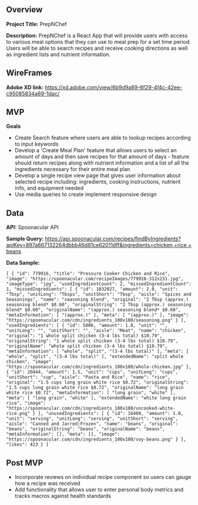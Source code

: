 ## Overview
 **Project Title:** PrepNChef

**Description:** PrepNChef is a React App that will provide users with access to various meal options that they can use to meal prep for a set time period. Users will be able to search recipes and receive cooking directions as well as ingredient lists and nutrient information.

 ## WireFrames
 **Adobe XD link:** https://xd.adobe.com/view/6b9d9a89-6f29-4f4c-42ee-c95085834a69-1dac/

## MVP
**Goals**
- Create Search feature where users are able to lookup recipes according to input keywords
- Develop a 'Create Meal Plan' feature that allows users to select an amount of days and then save recipes for that amount of days - feature should return recipes along with nutrient information and a list of all the ingredients necessary for their entire meal plan
- Develop a single recipe view page that gives user information about selected recipe including: ingredients, cooking instructions, nutrient info, and equipment needed 
- Use media queries to create implement responsive design 

## Data
**API:** Spoonacular API

**Sample Query:** https://api.spoonacular.com/recipes/findByIngredients?apiKey=897a667132264dbbb46d81ce62011dff&ingredients=chicken,+rice,+beans

**Data Sample:**

``[
    {
        "id": 779916,
        "title": "Pressure Cooker Chicken and Rice",
        "image": "https://spoonacular.com/recipeImages/779916-312x231.jpg",
        "imageType": "jpg",
        "usedIngredientCount": 2,
        "missedIngredientCount": 1,
        "missedIngredients": [
            {
                "id": 1032027,
                "amount": 2.0,
                "unit": "Tbsp",
                "unitLong": "Tbsps",
                "unitShort": "Tbsp",
                "aisle": "Spices and Seasonings",
                "name": "seasoning blend",
                "original": "2 Tbsp (approx.) seasoning blend* $0.60",
                "originalString": "2 Tbsp (approx.) seasoning blend* $0.60",
                "originalName": "(approx.) seasoning blend* $0.60",
                "metaInformation": [
                    "(approx.)"
                ],
                "meta": [
                    "(approx.)"
                ],
                "image": "https://spoonacular.com/cdn/ingredients_100x100/seasoning.png"
            }
        ],
        "usedIngredients": [
            {
                "id": 5006,
                "amount": 1.0,
                "unit": "",
                "unitLong": "",
                "unitShort": "",
                "aisle": "Meat",
                "name": "chicken",
                "original": "1 whole split chicken (3-4 lbs total) $10.79",
                "originalString": "1 whole split chicken (3-4 lbs total) $10.79",
                "originalName": "whole split chicken (3-4 lbs total) $10.79",
                "metaInformation": [
                    "whole",
                    "split",
                    "(3-4 lbs total)"
                ],
                "meta": [
                    "whole",
                    "split",
                    "(3-4 lbs total)"
                ],
                "extendedName": "split whole chicken",
                "image": "https://spoonacular.com/cdn/ingredients_100x100/whole-chicken.jpg"
            },
            {
                "id": 20444,
                "amount": 1.5,
                "unit": "cups",
                "unitLong": "cups",
                "unitShort": "cup",
                "aisle": "Pasta and Rice",
                "name": "rice",
                "original": "1.5 cups long grain white rice $0.72",
                "originalString": "1.5 cups long grain white rice $0.72",
                "originalName": "long grain white rice $0.72",
                "metaInformation": [
                    "long grain",
                    "white"
                ],
                "meta": [
                    "long grain",
                    "white"
                ],
                "extendedName": "white long grain rice",
                "image": "https://spoonacular.com/cdn/ingredients_100x100/uncooked-white-rice.png"
            }
        ],
        "unusedIngredients": [
            {
                "id": 16409,
                "amount": 1.0,
                "unit": "serving",
                "unitLong": "serving",
                "unitShort": "serving",
                "aisle": "Canned and Jarred;Frozen",
                "name": "beans",
                "original": "beans",
                "originalString": "beans",
                "originalName": "beans",
                "metaInformation": [],
                "meta": [],
                "image": "https://spoonacular.com/cdn/ingredients_100x100/soy-beans.png"
            }
        ],
        "likes": 423
    }
]
``



## Post MVP
- Incorporate reviews on individual recipe component so users can gauge how a recipe was received
- Add functionality that allows user to enter personal body metrics and tracks macros against health standards


